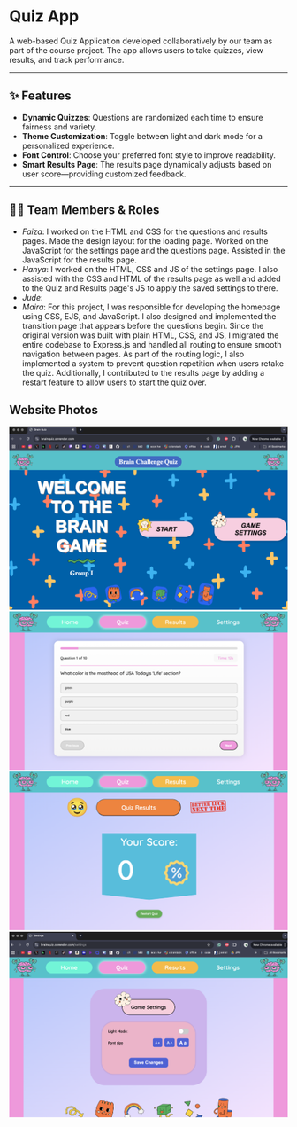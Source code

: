 # Quiz App

A web-based Quiz Application developed collaboratively by our team as part of the course project. The app allows users to take quizzes, view results, and track performance.

---

## ✨ Features

- **Dynamic Quizzes**: Questions are randomized each time to ensure fairness and variety.
- **Theme Customization**: Toggle between light and dark mode for a personalized experience.
- **Font Control**: Choose your preferred font style to improve readability.
- **Smart Results Page**: The results page dynamically adjusts based on user score—providing customized feedback.

---

## 👩‍💻 Team Members & Roles

- *Faiza*: I worked on the HTML and CSS for the questions and results pages. Made the design layout for the loading page. Worked on the JavaScript for the settings page and the questions page. Assisted in the JavaScript for the results page. 
- *Hanya*: I worked on the HTML, CSS and JS of the settings page. I also assisted with the CSS and HTML of the results page as well and added to the Quiz and Results page's JS to apply the saved settings to there. 
- *Jude*:
- *Maira*: For this project, I was responsible for developing the homepage using CSS, EJS, and JavaScript. I also designed and implemented the transition page that appears before the questions begin. Since the original version was built with plain HTML, CSS, and JS, I migrated the entire codebase to Express.js and handled all routing to ensure smooth navigation between pages. As part of the routing logic, I also implemented a system to prevent question repetition when users retake the quiz. Additionally, I contributed to the results page by adding a restart feature to allow users to start the quiz over.

## Website Photos
![Alt text](website_photos/homepage.webp)
![Alt text](website_photos/quiz.webp)
![Alt text](website_photos/results.webp)
![Alt text](website_photos/settings.webp)
